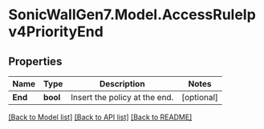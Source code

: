 # SonicWallGen7.Model.AccessRuleIpv4PriorityEnd

## Properties

Name | Type | Description | Notes
------------ | ------------- | ------------- | -------------
**End** | **bool** | Insert the policy at the end. | [optional] 

[[Back to Model list]](../README.md#documentation-for-models) [[Back to API list]](../README.md#documentation-for-api-endpoints) [[Back to README]](../README.md)

